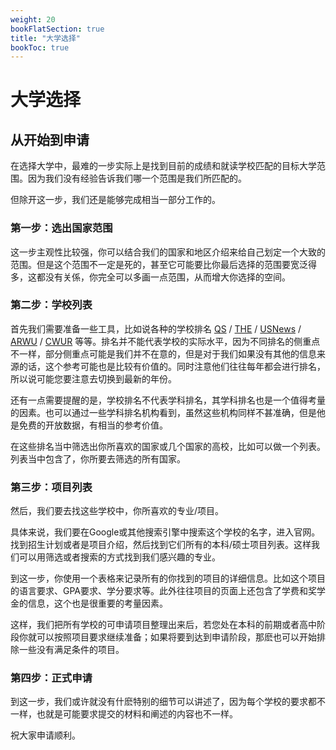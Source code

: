 ```yaml
---
weight: 20
bookFlatSection: true
title: "大学选择"
bookToc: true
---
```


# 大学选择

## 从开始到申请

在选择大学中，最难的一步实际上是找到目前的成绩和就读学校匹配的目标大学范围。因为我们没有经验告诉我们哪一个范围是我们所匹配的。

但除开这一步，我们还是能够完成相当一部分工作的。

### 第一步：选出国家范围

这一步主观性比较强，你可以结合我们的国家和地区介绍来给自己划定一个大致的范围。但是这个范围不一定是死的，甚至它可能要比你最后选择的范围要宽泛得多，这都没有关係，你完全可以多画一点范围，从而增大你选择的空间。

### 第二步：学校列表

首先我们需要准备一些工具，比如说各种的学校排名
[QS](https://www.topuniversities.com/university-rankings) / 
[THE](https://www.timeshighereducation.com/world-university-rankings) / 
[USNews](https://www.usnews.com/education/best-global-universities/rankings) / 
[ARWU](https://www.shanghairanking.cn/rankings/arwu/2022) / 
[CWUR](https://cwur.org/) 
等等。排名并不能代表学校的实际水平，因为不同排名的侧重点不一样，部分侧重点可能是我们并不在意的，但是对于我们如果没有其他的信息来源的话，这个参考可能也是比较有价值的。同时注意他们往往每年都会进行排名，所以说可能您要注意去切换到最新的年份。

还有一点需要提醒的是，学校排名不代表学科排名，其学科排名也是一个值得考量的因素。也可以通过一些学科排名机构看到，虽然这些机构同样不甚准确，但是他是免费的开放数据，有相当的参考价值。

在这些排名当中筛选出你所喜欢的国家或几个国家的高校，比如可以做一个列表。列表当中包含了，你所要去筛选的所有国家。

### 第三步：项目列表

然后，我们要去找这些学校中，你所喜欢的专业/项目。

具体来说，我们要在Google或其他搜索引擎中搜索这个学校的名字，进入官网。找到招生计划或者是项目介绍，然后找到它们所有的本科/硕士项目列表。这样我们可以用筛选或者搜索的方式找到我们感兴趣的专业。

到这一步，你使用一个表格来记录所有的你找到的项目的详细信息。比如这个项目的语言要求、GPA要求、学分要求等。此外往往项目的页面上还包含了学费和奖学金的信息，这个也是很重要的考量因素。

这样，我们把所有学校的可申请项目整理出来后，若您处在本科的前期或者高中阶段你就可以按照项目要求继续准备；如果将要到达到申请阶段，那麽也可以开始排除一些没有满足条件的项目。

### 第四步：正式申请

到这一步，我们或许就没有什麽特别的细节可以讲述了，因为每个学校的要求都不一样，也就是可能要求提交的材料和阐述的内容也不一样。

祝大家申请顺利。